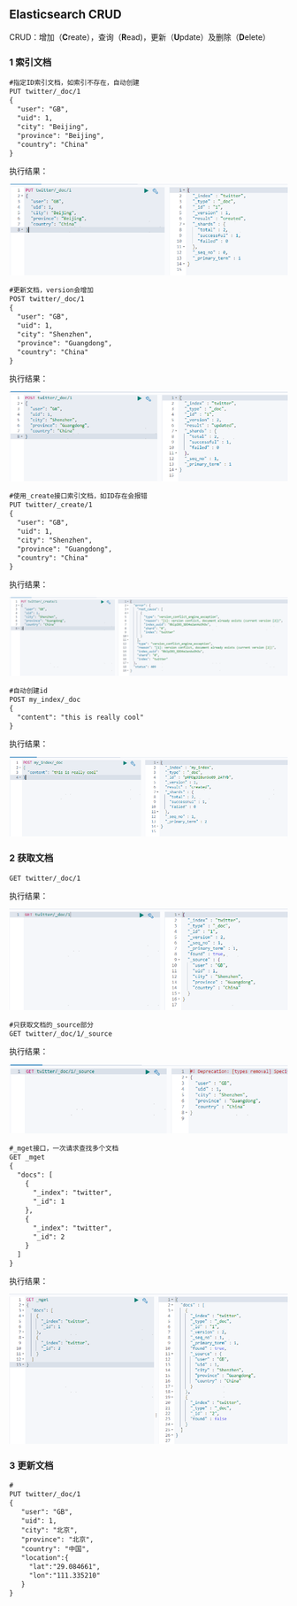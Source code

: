 ## Elasticsearch CRUD

CRUD：增加（**C**reate），查询（**R**ead)，更新（**U**pdate）及删除（**D**elete）



### 1 索引文档

```shell
#指定ID索引文档，如索引不存在，自动创建
PUT twitter/_doc/1
{
  "user": "GB",
  "uid": 1,
  "city": "Beijing",
  "province": "Beijing",
  "country": "China"
}
```

执行结果：

![1591336322762](assets/1591336322762.png)



```shell
#更新文档，version会增加
POST twitter/_doc/1
{
  "user": "GB",
  "uid": 1,
  "city": "Shenzhen",
  "province": "Guangdong",
  "country": "China"
}
```

执行结果：

![1591336402899](assets/1591336402899.png)



```shell
#使用_create接口索引文档，如ID存在会报错
PUT twitter/_create/1
{
  "user": "GB",
  "uid": 1,
  "city": "Shenzhen",
  "province": "Guangdong",
  "country": "China"
}
```

执行结果：

![1591336271364](assets/1591336271364.png)



```shell
#自动创建id
POST my_index/_doc
{
  "content": "this is really cool"
}
```

执行结果：

![1591336684497](assets/1591336684497.png)





### 2 获取文档

```shell
GET twitter/_doc/1
```

执行结果：

![1591336472402](assets/1591336472402.png)



```shell
#只获取文档的_source部分
GET twitter/_doc/1/_source
```

执行结果：

![1591336578695](assets/1591336578695.png)





```shell
#_mget接口，一次请求查找多个文档
GET _mget
{
  "docs": [
    {
      "_index": "twitter",
      "_id": 1
    },
    {
      "_index": "twitter",
      "_id": 2
    }
  ]
}
```

执行结果：

![1591336839055](assets/1591336839055.png)





### 3 更新文档

```shell
#
PUT twitter/_doc/1
{
   "user": "GB",
   "uid": 1,
   "city": "北京",
   "province": "北京",
   "country": "中国",
   "location":{
     "lat":"29.084661",
     "lon":"111.335210"
   }
}
```













